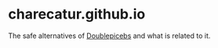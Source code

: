 # charecatur.github.io
The safe alternatives of [Doublepicebs](https://doublepicebs.atwebpages.com) and what is related to it.
